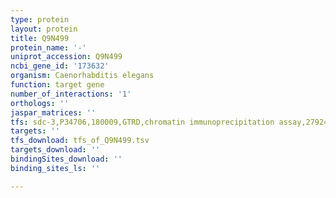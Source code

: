 ```yaml
---
type: protein
layout: protein
title: Q9N499
protein_name: '-'
uniprot_accession: Q9N499
ncbi_gene_id: '173632'
organism: Caenorhabditis elegans
function: target gene
number_of_interactions: '1'
orthologs: ''
jaspar_matrices: ''
tfs: sdc-3,P34706,180009,GTRD,chromatin immunoprecipitation assay,27924024%5Buid%5D,No
targets: ''
tfs_download: tfs_of_Q9N499.tsv
targets_download: ''
bindingSites_download: ''
binding_sites_ls: ''

---
```

